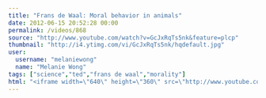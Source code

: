 ```yaml
---
title: "Frans de Waal: Moral behavior in animals"
date: 2012-06-15 20:52:28 00:00
permalink: /videos/868
source: "http://www.youtube.com/watch?v=GcJxRqTs5nk&feature=plcp"
thumbnail: "http://i4.ytimg.com/vi/GcJxRqTs5nk/hqdefault.jpg"
user:
  username: "melaniewong"
  name: "Melanie Wong"
tags: ["science","ted","frans de waal","morality"]
html: "<iframe width=\"640\" height=\"360\" src=\"http://www.youtube.com/embed/GcJxRqTs5nk?wmode=transparent&fs=1&feature=oembed\" frameborder=\"0\" allowfullscreen></iframe>"
---
```


